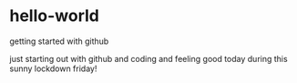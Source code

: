 # hello-world
getting started with github

just starting out with github and coding and feeling good today during this sunny lockdown friday!
